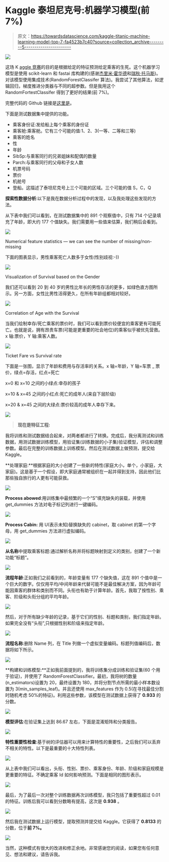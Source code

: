 # Kaggle 泰坦尼克号:机器学习模型(前 7%)

> 原文：<https://towardsdatascience.com/kaggle-titanic-machine-learning-model-top-7-fa4523b7c40?source=collection_archive---------5----------------------->

![](img/cbf89e5f235b8b514daa33f75bdcff5d.png)

这场 K [aggle 竞赛](https://www.kaggle.com/c/titanic)的目的是根据给定的特征预测给定乘客的生死。这个机器学习模型是使用 scikit-learn 和 fastai 库构建的(感谢[杰里米·霍华德](https://www.linkedin.com/authwall?trk=gf&trkInfo=AQH1NsDUgQbJAwAAAWbiRqbIwGLhcSbGKZ7zOi_usSDEtKTqOv4iVuPDGE3g5jP79Eg3F9l5aIlaLaKsUjjhCllbKY2z1XAvTFQ9UMKh9LR9PJcCiaVsqANQ3ttHlLm60UCyUMU=&originalReferer=https://www.google.co.in/&sessionRedirect=https%3A%2F%2Fwww.linkedin.com%2Fin%2Fhowardjeremy)和[瑞秋·托马斯](https://www.linkedin.com/in/rachel-thomas-942a7923))。对该模型使用集成技术(RandomForestClassifer 算法)。我尝试了其他算法，如逻辑回归，梯度推进分类器与不同的超参数。但是我用这个 RandomFortestClassifer 得到了更好的结果(前 7%)。

完整代码的 Github 链接是[这里是](https://github.com/Msanjayds/Kaggle_Titanic-Survival-Challenge/blob/master/Titanic_Final_to_git.ipynb)。

下面是测试数据集中提供的功能。

*   乘客身份证:发给船上每个乘客的身份证
*   乘客舱:乘客舱。它有三个可能的值:1、2、3(一等、二等和三等)
*   乘客的姓名
*   性
*   年龄
*   SibSp:与乘客同行的兄弟姐妹和配偶的数量
*   Parch:与乘客同行的父母和子女人数
*   机票号码
*   票价
*   机舱号
*   登船。这描述了泰坦尼克号上三个可能的区域。三个可能的值 S，C，Q

**探索性数据分析**:以下是我在数据分析过程中的发现，以及我处理这些发现的方法。

从下表中我们可以看到，在测试数据集中的 891 个观察值中，只有 714 个记录填充了年龄，即大约 177 个值缺失。我们需要用一些值来估算，我们稍后会看到。

![](img/c13fee6a7720f42ef6a7cd2558de415d.png)

Numerical feature statistics — we can see the number of missing/non-missing

下面的图表显示，男性乘客死亡人数多于女性(性别歧视:-))

![](img/41850768a1386e74bad89c9efc4e71e0.png)

Visualization of Survival based on the Gender

我们还可以看到 20 到 40 岁的男性比年长的男性存活的更多，如绿色直方图所示。另一方面，女性比男性活得更久，在所有年龄组都相对较好。

![](img/e76b1c6efe04faed17fb69136a666a48.png)

Correlation of Age with the Survival

当我们绘制幸存/死亡乘客的票价时，我们可以看到票价较便宜的乘客更有可能死亡。也就是说，拥有昂贵车票(可能是更重要的社会地位)的乘客似乎被优先营救。x 轴:票价，Y 轴:乘客人数。

![](img/9c661c0a235fb058f875078cdb779418.png)

Ticket Fare vs Survival rate

下面是一张图，显示了年龄和费用与存活率的关系。x 轴=年龄，Y 轴=车票 _ 票价，绿点=存活，红点=死亡

x=0 和 x=10 之间的小绿点:幸存的孩子

x=10 & x=45 之间的小红点:死亡的成年人(来自下层阶级)

x=20 & x=45 之间的大绿点:票价较高的成年人幸存下来。

![](img/f0d59a8181082e9ba5ea2d5336adc828.png)

> **现在是特征工程:**

我将训练和测试数据结合起来，对两者都进行了转换。完成后，我分离测试和训练数据，用测试数据训练模型，用验证集(训练数据的小子集)验证模型，评估和调整参数。最后在完整的训练数据上训练模型。然后在测试数据上做预测，提交给 Kaggle。

**处理家庭:**根据家庭的大小创建了一些新的特性(家庭大小，单个，小家庭，大家庭)。这是基于一个假设，即大家庭通常被组织在一起并得到支持，因此他们比那些独自旅行的人更有可能获救。

![](img/2fb23f7bc2c4ea1894dc379b2a154d0e.png)

**Process abowed**:用训练集中最频繁的一个“S”填充缺失的装载，并使用 get_dummies 方法对电子标记列进行一键编码。

![](img/94cb049162b85317726c389920eb29d3.png)

**Process Cabin:** 用 U(表示未知)替换缺失的 cabinet，取 cabinet 的第一个字母，用 get_dummies 方法进行虚拟编码。

![](img/8fba6070c6f8d622cc6e19c1489509b4.png)

**从名称**中提取乘客标题:通过解析名称并将标题映射到定义的类别，创建了一个新功能“标题”。

![](img/11e1ef632d940100b6408be01a44dccc.png)

**流程年龄**:正如我们之前看到的，年龄变量有 177 个缺失值，这在 891 个值中是一个巨大的数字。仅仅用平均/中间年龄来代替可能不是最佳解决方案，因为年龄可能因乘客的群体和类别而不同。头衔也有助于计算年龄。首先，我取了按性别、乘客、阶级和头衔分组的平均年龄。

![](img/53a6bb6050acaa28eb8484a6ee0c85e9.png)

然后，对于所有缺少年龄的记录，基于它们的性别、标题和类别，我们指定年龄。如果完全没有“头衔”,只根据性别和阶级来指定年龄。

![](img/ee7ec0f0ca926bdddd2cbe3f30e6074b.png)

**流程名称**:删除 Name 列，在 Title 列做一个虚拟变量编码。标题列值编码后，数据将如下所示。

![](img/a6dc2168ac2141fb00e150c285d1f456.png)

**构建和训练模型:**正如我前面提到的，我将训练集分成训练和验证集(60 个用于验证)，并使用了 RandomForestClassifier。最初，我将树的数量(n_estimators)设置为 20，最终设置为 180，并将分割节点所需的最小样本数设置为 3(min_samples_leaf)。并且还使用 max_features 作为 0.5(在寻找最佳分割时随机考虑 50%的特征)。利用这些参数，该模型在测试数据上获得了 **0.933** 的分数。

![](img/5bd083562cfe6e24d441115fbd2b6690.png)

**模型评估**:在验证集上达到 86.67 左右，下面是混淆矩阵和分类报告。

![](img/7ff0807239037de6af4ea53d7ace8493.png)

**特性重要性检查**:基于树的评估器可以用来计算特性的重要性，之后我们可以丢弃不相关的特性。以下是最重要的十大特性列表。

![](img/9de0ad38df6a2b4e96db5e13eddb7818.png)

从上表中我们可以看出，头衔、性别、票价、乘客身份、年龄、阶级和家庭规模是更重要的特征。不确定乘客 Id 如何影响预测。下面是相同的图形表示。

![](img/d979a8784747892cddd801a5758f45b8.png)

最后，为了最后一次对整个训练数据再次训练模型，我只包括了重要性超过 0.01 的特征。训练后我可以看到分数略有提高，这次是 **0.938** 。

![](img/be327a48324aa8c1e9092731105dba4d.png)

然后我在测试数据上运行模型，提取预测并提交给 Kaggle。它获得了 **0.8133** 的分数，位于**前 7%。**

![](img/b1256b995df12da8c8e65de5cbd08abb.png)

当然，这种模式有很大的改进和修正余地。非常感谢您的阅读，如果您有任何意见、想法和建议，请告诉我。
